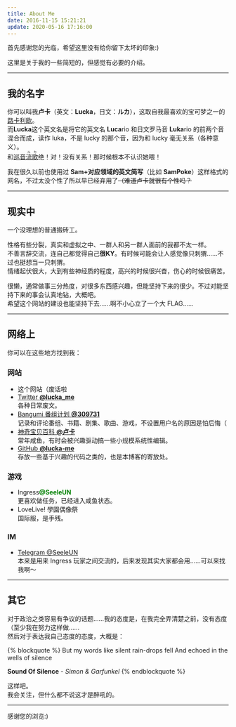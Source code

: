 ```yaml
---
title: About Me
date: 2016-11-15 15:21:21
update: 2020-05-16 17:16:00
---
```


首先感谢您的光临，希望这里没有给你留下太坏的印象:)

这里是关于我的一些简短的，但感觉有必要的介绍。

---

## 我的名字
你可以叫我**卢卡**（英文：**Lucka**，日文：**ルカ**），这取自我最喜欢的宝可梦之一的[路卡利欧](https://wiki.52poke.com/wiki/路卡利欧 "神奇宝贝百科")。  
而**Lucka**这个英文名是将它的英文名 **Luca**rio 和日文罗马音 **Luka**rio 的前两个音混合而成，读作 luka，不是 lucky 的那个音，因为和 lucky 毫无关系（各种意义）。  
和[巡音<ruby><rb>流歌</rb><rt>ルカ</rt></ruby>](https://zh.wikipedia.org/wiki/巡音流歌 "维基百科")绝！对！没有关系！那时候根本不认识她喂！

我在很久以前也使用过 **Sam+对应领域的英文简写**（比如 **SamPoke**）这样格式的网名，不过太没个性了所以早已经弃用了~~（难道卢卡就很有个性吗？~~  

---
## 现实中
一个没理想的普通搬砖工。

性格有些分裂，真实和虚拟之中、一群人和另一群人面前的我都不太一样。  
不善言辞交流，连自己都觉得自己**很KY**。有时候可能会让人感觉像只刺猬……不过也挺想当一只刺猬。  
情绪起伏很大，大到有些神经质的程度，高兴的时候很兴奋，伤心的时候很痛苦。

很懒，通常做事三分热度，对很多东西感兴趣，但能坚持下来的很少。不过对能坚持下来的事会认真地钻，大概吧。  
希望这个网站的建设也能坚持下去……啊不小心立了一个大 FLAG……

---
## 网络上
你可以在这些地方找到我：

### 网站
* 这个网站（废话啦
* [Twitter **@lucka_me**](https://twitter.com/lucka_me "卢卡 (@lucka_me) | Twitter")  
  各种日常废文。
* [Bangumi 番组计划 **@309731**](http://bangumi.tv/user/309731 "卢卡的时光机")  
  记录和评论番组、书籍、剧集、歌曲、游戏，不设置用户名的原因是怕后悔（
* [神奇宝贝百科 **@卢卡**](https://wiki.52poke.com/wiki/User:卢卡 "用户：卢卡")  
  常年咸鱼，有时会被兴趣驱动搞一些小规模系统性编辑。
* [GitHub **@lucka-me**](https://github.com/lucka-me "lucka-me (Lucka) · GitHub")  
  存放一些基于兴趣的代码之类的，也是本博客的寄放处。

### 游戏
* Ingress<span style="color:green">**@SeeleUN**</span>  
  更喜欢做任务，已经进入咸鱼状态。
* LoveLive! 學園偶像祭  
  国际服，是手残。

### IM
* [Telegram @SeeleUN](https://t.me/seeleUN "Telegram: Contact @SeeleUN")  
  本来是用来 Ingress 玩家之间交流的，后来发现其实大家都会用……可以来找我啊～

---
## 其它
对于政治之类容易有争议的话题……我的态度是，在我完全弄清楚之前，没有态度（至少我在努力这样做……  
然后对于表达我自己态度的态度，大概是：

{% blockquote %}
But my words like silent rain-drops fell
And echoed in the wells of silence

**Sound Of Silence** - *Simon & Garfunkel*
{% endblockquote %}

这样吧。  
我会关注，但什么都不说这才是醉吼的。

---
感谢您的浏览:)
